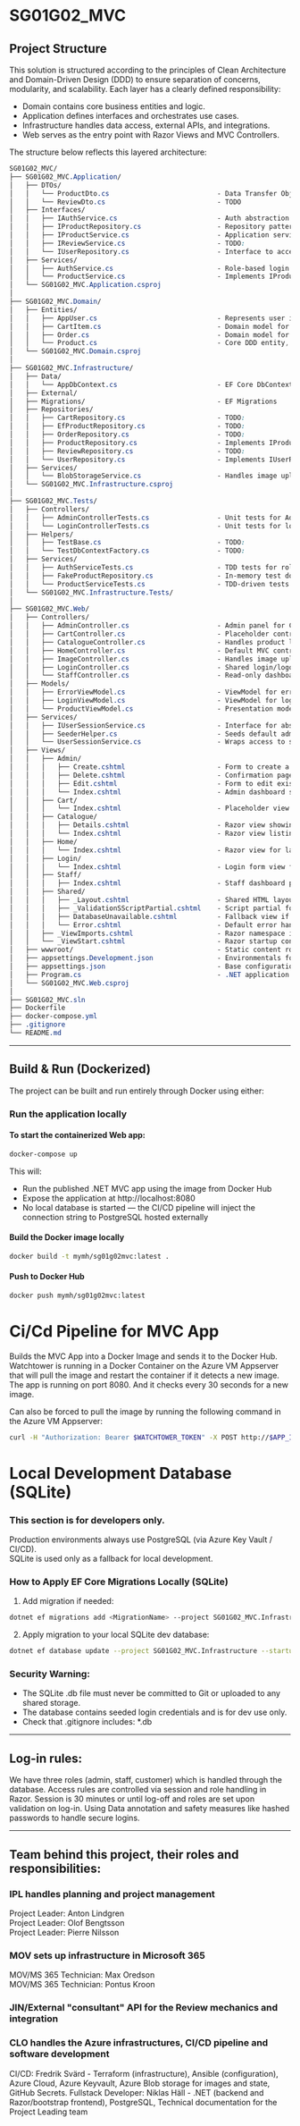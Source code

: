 # SG01G02_MVC

## Project Structure
This solution is structured according to the principles of Clean Architecture and Domain-Driven Design (DDD) to ensure separation of concerns, modularity, and scalability. Each layer has a clearly defined responsibility:  
- Domain contains core business entities and logic.
- Application defines interfaces and orchestrates use cases.
- Infrastructure handles data access, external APIs, and integrations.
- Web serves as the entry point with Razor Views and MVC Controllers.
  
The structure below reflects this layered architecture:
  
```css
SG01G02_MVC/
├── SG01G02_MVC.Application/
│   ├── DTOs/
│   │   └── ProductDto.cs                           - Data Transfer Object used in Application and Web layers
│   │   └── ReviewDto.cs                            - TODO
│   ├── Interfaces/
│   │   ├── IAuthService.cs                         - Auth abstraction for login validation and session-aware auth
│   │   ├── IProductRepository.cs                   - Repository pattern abstraction for fetching products (Infrastructure will implement)
│   │   ├── IProductService.cs                      - Application service contract defining product-related use cases (used by Web layer)
│   │   ├── IReviewService.cs                       - TODO:
│   │   └── IUserRepository.cs                      - Interface to access and validate user credentials from a data source
│   ├── Services/
│   │   ├── AuthService.cs                          - Role-based login logic, delegates to IUserRepository
│   │   └── ProductService.cs                       - Implements IProductService, delegates to repository
│   └── SG01G02_MVC.Application.csproj
│
├── SG01G02_MVC.Domain/
│   ├── Entities/
│   │   ├── AppUser.cs                              - Represents user identity and role (Admin, Staff, etc.)
│   │   ├── CartItem.cs                             - Domain model for cart line item
│   │   ├── Order.cs                                - Domain model for customer order
│   │   └── Product.cs                              - Core DDD entity, no EF or DTO logic
│   └── SG01G02_MVC.Domain.csproj
│
├── SG01G02_MVC.Infrastructure/
│   ├── Data/
│   │   └── AppDbContext.cs                         - EF Core DbContext for managing database access
│   ├── External/
│   ├── Migrations/                                 - EF Migrations
│   ├── Repositories/
│   │   ├── CartRepository.cs                       - TODO:
│   │   ├── EfProductRepository.cs                  - TODO:
│   │   ├── OrderRepository.cs                      - TODO:
│   │   ├── ProductRepository.cs                    - Implements IProductRepository using EF Core
│   │   ├── ReviewRepository.cs                     - TODO:
│   │   └── UserRepository.cs                       - Implements IUserRepository for validating users from the database
│   ├── Services/
│   │   └── BlobStorageService.cs                   - Handles image uploads via Azure Blob Storage (stubbed for MVP)
│   └── SG01G02_MVC.Infrastructure.csproj
│
├── SG01G02_MVC.Tests/
│   ├── Controllers/
│   │   ├── AdminControllerTests.cs                 - Unit tests for Admin access and redirection logic
│   │   └── LoginControllerTests.cs                 - Unit tests for login flow using mock services
│   ├── Helpers/
│   │   ├── TestBase.cs                             - TODO: 
│   │   └── TestDbContextFactory.cs                 - TODO: 
│   ├── Services/
│   │   ├── AuthServiceTests.cs                     - TDD tests for role-based login logic
│   │   ├── FakeProductRepository.cs                - In-memory test double for repository logic
│   │   └── ProductServiceTests.cs                  - TDD-driven tests for ProductService
│   └── SG01G02_MVC.Infrastructure.Tests/
│
├── SG01G02_MVC.Web/
│   ├── Controllers/
│   │   ├── AdminController.cs                      - Admin panel for CRUD operations (Index, Create, Edit, Delete)
│   │   ├── CartController.cs                       - Placeholder controller for future shopping cart logic
│   │   ├── CatalogueController.cs                  - Handles product listing and detail views
│   │   ├── HomeController.cs                       - Default MVC controller for routing landing page and basic views
│   │   ├── ImageController.cs                      - Handles image upload/delete (API)
│   │   ├── LoginController.cs                      - Shared login/logout for all roles
│   │   └── StaffController.cs                      - Read-only dashboard for staff to view orders (future)
│   ├── Models/
│   │   ├── ErrorViewModel.cs                       - ViewModel for error page rendering // TODO: not used yet
│   │   ├── LoginViewModel.cs                       - ViewModel for login form input validation
│   │   └── ProductViewModel.cs                     - Presentation model used in views for products
│   ├── Services/
│   │   ├── IUserSessionService.cs                  - Interface for abstracting session access (username, role)
│   │   ├── SeederHelper.cs                         - Seeds default admin user on startup (used in Program.cs)
│   │   └── UserSessionService.cs                   - Wraps access to session data (role, username)
│   ├── Views/
│   │   ├── Admin/
│   │   │   ├── Create.cshtml                       - Form to create a new product
│   │   │   ├── Delete.cshtml                       - Confirmation page for product deletion
│   │   │   ├── Edit.cshtml                         - Form to edit existing product
│   │   │   └── Index.cshtml                        - Admin dashboard showing list of products
│   │   ├── Cart/
│   │   │   └── Index.cshtml                        - Placeholder view for shopping cart
│   │   ├── Catalogue/
│   │   │   ├── Details.cshtml                      - Razor view showing a single product
│   │   │   └── Index.cshtml                        - Razor view listing all products
│   │   ├── Home/
│   │   │   └── Index.cshtml                        - Razor view for landing page (MVP placeholder)
│   │   ├── Login/
│   │   │   └── Index.cshtml                        - Login form view for credential input
│   │   ├── Staff/
│   │   │   ├── Index.cshtml                        - Staff dashboard placeholder
│   │   ├── Shared/
│   │   │   ├── _Layout.cshtml                      - Shared HTML layout with Bootstrap navigation and structure
│   │   │   ├── _ValidationSScriptPartial.cshtml    - Script partial for client-side validation (TODO: review use)
│   │   │   ├── DatabaseUnavailable.cshtml          - Fallback view if database connection fails (CI/CD safe)
│   │   │   └── Error.cshtml                        - Default error handling page
│   │   ├── _ViewImports.cshtml                     - Razor namespace imports for views
│   │   └── _ViewStart.cshtml                       - Razor startup configuration for view rendering
│   ├── wwwroot/                                    - Static content root (CSS, JS, images)
│   ├── appsettings.Development.json                - Environmentals for local development
│   ├── appsettings.json                            - Base configuration shared across environments
│   ├── Program.cs                                  - .NET application entry point (configures Web host and services)
│   └── SG01G02_MVC.Web.csproj
│
├── SG01G02_MVC.sln
├── Dockerfile
├── docker-compose.yml
├── .gitignore
└── README.md
```

---

## Build & Run (Dockerized)

The project can be built and run entirely through Docker using either:

### Run the application locally

#### To start the containerized Web app:  
```bash
docker-compose up
```
This will:  
- Run the published .NET MVC app using the image from Docker Hub
- Expose the application at http://localhost:8080
- No local database is started — the CI/CD pipeline will inject the connection string to PostgreSQL hosted externally
  
#### Build the Docker image locally  
```bash
docker build -t mymh/sg01g02mvc:latest .
```
#### Push to Docker Hub  
```bash
docker push mymh/sg01g02mvc:latest
```

# Ci/Cd Pipeline for MVC App
Builds the MVC App into a Docker Image and sends it to the Docker Hub. Watchtower is running in a Docker Container on the Azure VM Appserver that will pull the image and restart the container if it detects a new image. The app is running on port 8080. And it checks every 30 seconds for a new image. 

Can also be forced to pull the image by running the following command in the Azure VM Appserver:
```bash
curl -H "Authorization: Bearer $WATCHTOWER_TOKEN" -X POST http://$APP_IP:8080/v1/update
```

# Local Development Database (SQLite)
### This section is for developers only.  
Production environments always use PostgreSQL (via Azure Key Vault / CI/CD).  
SQLite is used only as a fallback for local development.  
  
### How to Apply EF Core Migrations Locally (SQLite)
1. Add migration if needed:

```bash
dotnet ef migrations add <MigrationName> --project SG01G02_MVC.Infrastructure --startup-project SG01G02_MVC.Web
```

2. Apply migration to your local SQLite dev database:

```bash
dotnet ef database update --project SG01G02_MVC.Infrastructure --startup-project SG01G02_MVC.Web
```

### Security Warning:
- The SQLite .db file must never be committed to Git or uploaded to any shared storage.
- The database contains seeded login credentials and is for dev use only.
- Check that .gitignore includes: *.db

---

## Log-in rules:

We have three roles (admin, staff, customer) which is handled through the database. Access rules are controlled via session and role handling in Razor. Session is 30 minutes or until log-off and roles are set upon validation on log-in. Using Data annotation and safety measures like hashed passwords to handle secure logins.

---

## Team behind this project, their roles and responsibilities:

### IPL handles planning and project management  
Project Leader: Anton Lindgren  
Project Leader: Olof Bengtsson  
Project Leader: Pierre Nilsson  
  
### MOV sets up infrastructure in Microsoft 365  
MOV/MS 365 Technician: Max Oredson  
MOV/MS 365 Technician: Pontus Kroon  
  
### JIN/External "consultant" API for the Review mechanics and integration  
  
### CLO handles the Azure infrastructures, CI/CD pipeline and software development  
CI/CD: Fredrik Svärd - Terraform (infrastructure), Ansible (configuration), Azure Cloud, Azure Keyvault, Azure Blob storage for images and state, GitHub Secrets. 
Fullstack Developer: Niklas Häll - .NET (backend and Razor/bootstrap frontend), PostgreSQL, Technical documentation for the Project Leading team  